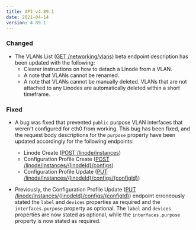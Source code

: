 ```yaml
---
title: API v4.89.1
date: 2021-04-14
version: 4.89.1
---
```


### Changed

- The VLANs List ([GET /networking/vlans](https://www.linode.com/docs/api/networking/#vlans-list)) beta endpoint description has been updated with the following:
    - Clearer instructions on how to detach a Linode from a VLAN.
    - A note that VLANs cannot be renamed.
    - A note that VLANs cannot be manually deleted. VLANs that are not attached to any Linodes are automatically deleted within a short timeframe.

### Fixed

- A bug was fixed that prevented `public` purpose VLAN interfaces that weren't configured for eth0 from working. This bug has been fixed, and the request body descriptions for the `purpose` property have been updated accordingly for the following endpoints:
    - Linode Create ([POST /linode/instances](https://www.linode.com/docs/api/linode-instances/#linode-create))
    - Configuration Profile Create ([POST /linode/instances/{linodeId}/configs](https://www.linode.com/docs/api/linode-instances/#configuration-profile-create))
    - Configuration Profile Update ([PUT /linode/instances/{linodeId}/configs/{configId}](https://www.linode.com/docs/api/linode-instances/#configuration-profile-update))

- Previously, the Configuration Profile Update ([PUT /linode/instances/{linodeId}/configs/{configId}](https://www.linode.com/docs/api/linode-instances/#configuration-profile-update)) endpoint erroneously stated the `label` and `devices` properties as required and the `interfaces.purpose` property as optional. The `label` and `devices` properties are now stated as optional, while the `interfaces.purpose` property is now stated as required.